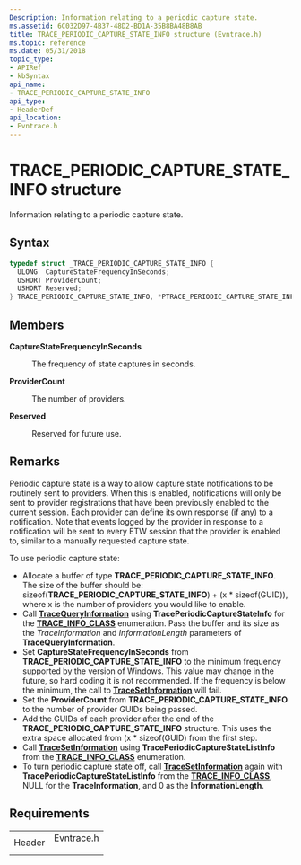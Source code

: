```yaml
---
Description: Information relating to a periodic capture state.
ms.assetid: 6C032D97-4B37-48D2-BD1A-35B8BA48B8AB
title: TRACE_PERIODIC_CAPTURE_STATE_INFO structure (Evntrace.h)
ms.topic: reference
ms.date: 05/31/2018
topic_type: 
- APIRef
- kbSyntax
api_name: 
- TRACE_PERIODIC_CAPTURE_STATE_INFO
api_type: 
- HeaderDef
api_location: 
- Evntrace.h
---
```


# TRACE\_PERIODIC\_CAPTURE\_STATE\_INFO structure

Information relating to a periodic capture state.

## Syntax


```C++
typedef struct _TRACE_PERIODIC_CAPTURE_STATE_INFO {
  ULONG  CaptureStateFrequencyInSeconds;
  USHORT ProviderCount;
  USHORT Reserved;
} TRACE_PERIODIC_CAPTURE_STATE_INFO, *PTRACE_PERIODIC_CAPTURE_STATE_INFO;
```



## Members

<dl> <dt>

**CaptureStateFrequencyInSeconds**
</dt> <dd>

The frequency of state captures in seconds.

</dd> <dt>

**ProviderCount**
</dt> <dd>

The number of providers.

</dd> <dt>

**Reserved**
</dt> <dd>

Reserved for future use.

</dd> </dl>

## Remarks

Periodic capture state is a way to allow capture state notifications to be routinely sent to providers. When this is enabled, notifications will only be sent to provider registrations that have been previously enabled to the current session. Each provider can define its own response (if any) to a notification. Note that events logged by the provider in response to a notification will be sent to every ETW session that the provider is enabled to, similar to a manually requested capture state.

To use periodic capture state:

-   Allocate a buffer of type **TRACE\_PERIODIC\_CAPTURE\_STATE\_INFO**. The size of the buffer should be: sizeof(**TRACE\_PERIODIC\_CAPTURE\_STATE\_INFO**) + (x \* sizeof(GUID)), where x is the number of providers you would like to enable.
-   Call [**TraceQueryInformation**](tracequeryinformation.md) using **TracePeriodicCaptureStateInfo** for the [**TRACE\_INFO\_CLASS**](trace-info-class.md) enumeration. Pass the buffer and its size as the *TraceInformation* and *InformationLength* parameters of **TraceQueryInformation**.
-   Set **CaptureStateFrequencyInSeconds** from **TRACE\_PERIODIC\_CAPTURE\_STATE\_INFO** to the minimum frequency supported by the version of Windows. This value may change in the future, so hard coding it is not recommended. If the frequency is below the minimum, the call to [**TraceSetInformation**](tracesetinformation.md) will fail.
-   Set the **ProviderCount** from **TRACE\_PERIODIC\_CAPTURE\_STATE\_INFO** to the number of provider GUIDs being passed.
-   Add the GUIDs of each provider after the end of the **TRACE\_PERIODIC\_CAPTURE\_STATE\_INFO** structure. This uses the extra space allocated from (x \* sizeof(GUID) from the first step.
-   Call [**TraceSetInformation**](tracesetinformation.md) using **TracePeriodicCaptureStateListInfo** from the [**TRACE\_INFO\_CLASS**](trace-info-class.md) enumeration.
-   To turn periodic capture state off, call [**TraceSetInformation**](tracesetinformation.md) again with **TracePeriodicCaptureStateListInfo** from the [**TRACE\_INFO\_CLASS**](trace-info-class.md), NULL for the **TraceInformation**, and 0 as the **InformationLength**.

## Requirements



|                   |                                                                                       |
|-------------------|---------------------------------------------------------------------------------------|
| Header<br/> | <dl> <dt>Evntrace.h</dt> </dl> |



 

 




